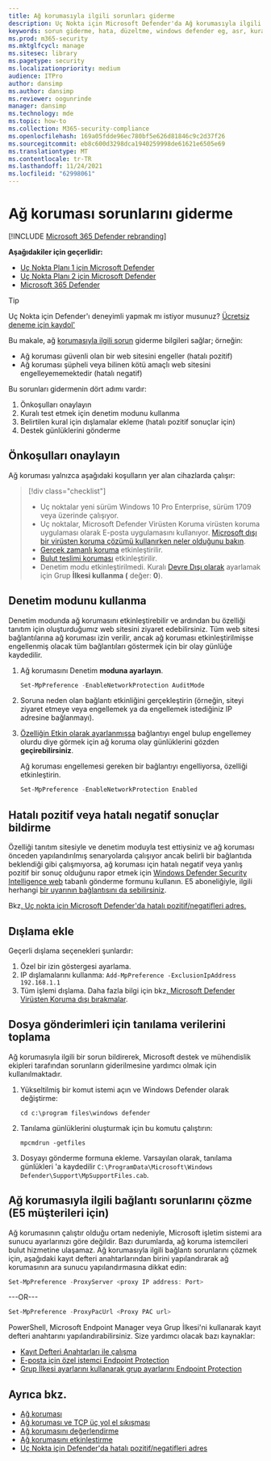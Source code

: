 ```yaml
---
title: Ağ korumasıyla ilgili sorunları giderme
description: Uç Nokta için Microsoft Defender'da Ağ korumasıyla ilgili sorunları gidermek için kaynaklar ve örnek kod.
keywords: sorun giderme, hata, düzeltme, windows defender eg, asr, kurallar, hips, sorun giderme, denetim, dışlama, yanlış pozitif, bozuk, engelleme, Uç Nokta için Microsoft Defender
ms.prod: m365-security
ms.mktglfcycl: manage
ms.sitesec: library
ms.pagetype: security
ms.localizationpriority: medium
audience: ITPro
author: dansimp
ms.author: dansimp
ms.reviewer: oogunrinde
manager: dansimp
ms.technology: mde
ms.topic: how-to
ms.collection: M365-security-compliance
ms.openlocfilehash: 169a05fdde96ec780bf5e626d81846c9c2d37f26
ms.sourcegitcommit: eb8c600d3298dca1940259998de61621e6505e69
ms.translationtype: MT
ms.contentlocale: tr-TR
ms.lasthandoff: 11/24/2021
ms.locfileid: "62998061"
---
```

# <a name="troubleshoot-network-protection"></a>Ağ koruması sorunlarını giderme

[!INCLUDE [Microsoft 365 Defender rebranding](../../includes/microsoft-defender.md)]

**Aşağıdakiler için geçerlidir:**
- [Uç Nokta Planı 1 için Microsoft Defender](https://go.microsoft.com/fwlink/p/?linkid=2154037)
- [Uç Nokta Planı 2 için Microsoft Defender](https://go.microsoft.com/fwlink/p/?linkid=2154037)
- [Microsoft 365 Defender](https://go.microsoft.com/fwlink/?linkid=2118804)

> [!TIP]
> Uç Nokta için Defender'ı deneyimli yapmak mı istiyor musunuz? [Ücretsiz deneme için kaydol'](https://signup.microsoft.com/create-account/signup?products=7f379fee-c4f9-4278-b0a1-e4c8c2fcdf7e&ru=https://aka.ms/MDEp2OpenTrial?ocid=docs-wdatp-pullalerts-abovefoldlink)

Bu makale, ağ [korumasıyla ilgili sorun](network-protection.md) giderme bilgileri sağlar; örneğin:

- Ağ koruması güvenli olan bir web sitesini engeller (hatalı pozitif)
- Ağ koruması şüpheli veya bilinen kötü amaçlı web sitesini engelleyememektedir (hatalı negatif)

Bu sorunları gidermenin dört adımı vardır:

1. Önkoşulları onaylayın
2. Kuralı test etmek için denetim modunu kullanma
3. Belirtilen kural için dışlamalar ekleme (hatalı pozitif sonuçlar için)
4. Destek günlüklerini gönderme

## <a name="confirm-prerequisites"></a>Önkoşulları onaylayın

Ağ koruması yalnızca aşağıdaki koşulların yer alan cihazlarda çalışır:

> [!div class="checklist"]
>
> - Uç noktalar yeni sürüm Windows 10 Pro Enterprise, sürüm 1709 veya üzerinde çalışıyor.
> - Uç noktalar, Microsoft Defender Virüsten Koruma virüsten koruma uygulaması olarak E-posta uygulamasını kullanıyor. [Microsoft dışı bir virüsten koruma çözümü kullanırken neler olduğunu bakın](/windows/security/threat-protection/microsoft-defender-antivirus/microsoft-defender-antivirus-compatibility).
> - [Gerçek zamanlı koruma](/windows/security/threat-protection/microsoft-defender-antivirus/configure-real-time-protection-microsoft-defender-antivirus) etkinleştirilir.
> - [Bulut teslimi koruması](/windows/security/threat-protection/microsoft-defender-antivirus/enable-cloud-protection-microsoft-defender-antivirus) etkinleştirilir.
> - Denetim modu etkinleştirilmedi. Kuralı [Devre Dışı olarak](enable-network-protection.md#group-policy) ayarlamak için Grup **İlkesi kullanma (** değer: **0**).

## <a name="use-audit-mode"></a>Denetim modunu kullanma

Denetim modunda ağ korumasını etkinleştirebilir ve ardından bu özelliği tanıtım için oluşturduğumız web sitesini ziyaret edebilirsiniz. Tüm web sitesi bağlantılarına ağ koruması izin verilir, ancak ağ koruması etkinleştirilmişse engellenmiş olacak tüm bağlantıları göstermek için bir olay günlüğe kaydedilir.

1. Ağ korumasını Denetim **moduna ayarlayın**.

   ```PowerShell
   Set-MpPreference -EnableNetworkProtection AuditMode
   ```

2. Soruna neden olan bağlantı etkinliğini gerçekleştirin (örneğin, siteyi ziyaret etmeye veya engellemek ya da engellemek istediğiniz IP adresine bağlanmayı).

3. [Özelliğin Etkin olarak ayarlanmışsa](network-protection.md#review-network-protection-events-in-windows-event-viewer) bağlantıyı engel bulup engellemey olurdu diye görmek için ağ koruma olay günlüklerini gözden **geçirebilirsiniz**.

   Ağ koruması engellemesi gereken bir bağlantıyı engelliyorsa, özelliği etkinleştirin.

   ```PowerShell
   Set-MpPreference -EnableNetworkProtection Enabled
   ```

## <a name="report-a-false-positive-or-false-negative"></a>Hatalı pozitif veya hatalı negatif sonuçlar bildirme

Özelliği tanıtım sitesiyle ve denetim moduyla test ettiysiniz ve ağ koruması önceden yapılandırılmış senaryolarda çalışıyor ancak belirli bir bağlantıda beklendiği gibi çalışmıyorsa, ağ koruması için hatalı negatif veya yanlış pozitif bir sonuç olduğunu rapor etmek için [Windows Defender Security Intelligence web](https://www.microsoft.com/wdsi/filesubmission) tabanlı gönderme formunu kullanın. E5 aboneliğiyle, ilgili herhangi [bir uyarının bağlantısını da sebilirsiniz](alerts-queue.md).

Bkz[. Uç nokta için Microsoft Defender'da hatalı pozitif/negatifleri adres.](defender-endpoint-false-positives-negatives.md)

## <a name="add-exclusions"></a>Dışlama ekle
Geçerli dışlama seçenekleri şunlardır:

1.  Özel bir izin göstergesi ayarlama.
2.  IP dışlamalarını kullanma: `Add-MpPreference -ExclusionIpAddress 192.168.1.1`
3.  Tüm işlemi dışlama. Daha fazla bilgi için bkz[. Microsoft Defender Virüsten Koruma dışı bırakmalar](configure-exclusions-microsoft-defender-antivirus.md). 


## <a name="collect-diagnostic-data-for-file-submissions"></a>Dosya gönderimleri için tanılama verilerini toplama

Ağ korumasıyla ilgili bir sorun bildirerek, Microsoft destek ve mühendislik ekipleri tarafından sorunların giderilmesine yardımcı olmak için kullanılmaktadır.

1. Yükseltilmiş bir komut istemi açın ve Windows Defender olarak değiştirme:

   ```console
   cd c:\program files\windows defender
   ```

2. Tanılama günlüklerini oluşturmak için bu komutu çalıştırın:

   ```console
   mpcmdrun -getfiles
   ```

3. Dosyayı gönderme formuna ekleme. Varsayılan olarak, tanılama günlükleri 'a kaydedilir `C:\ProgramData\Microsoft\Windows Defender\Support\MpSupportFiles.cab`.

## <a name="resolve-connectivity-issues-with-network-protection-for-e5-customers"></a>Ağ korumasıyla ilgili bağlantı sorunlarını çözme (E5 müşterileri için)

Ağ korumasının çalıştır olduğu ortam nedeniyle, Microsoft işletim sistemi ara sunucu ayarlarınızı göre değildir. Bazı durumlarda, ağ koruma istemcileri bulut hizmetine ulaşamaz. Ağ korumasıyla ilgili bağlantı sorunlarını çözmek için, aşağıdaki kayıt defteri anahtarlarından birini yapılandırarak ağ korumasının ara sunucu yapılandırmasına dikkat edin:

```powershell
Set-MpPreference -ProxyServer <proxy IP address: Port>
```

---OR---

```powershell
Set-MpPreference -ProxyPacUrl <Proxy PAC url>
```

PowerShell, Microsoft Endpoint Manager veya Grup İlkesi'ni kullanarak kayıt defteri anahtarını yapılandırabilirsiniz. Size yardımcı olacak bazı kaynaklar:

- [Kayıt Defteri Anahtarları ile çalışma](/powershell/scripting/samples/working-with-registry-keys)
- [E-posta için özel istemci Endpoint Protection](/mem/configmgr/protect/deploy-use/endpoint-protection-configure-client)
- [Grup İlkesi ayarlarını kullanarak grup ayarlarını Endpoint Protection](/mem/configmgr/protect/deploy-use/endpoint-protection-group-policies)

## <a name="see-also"></a>Ayrıca bkz.

- [Ağ koruması](network-protection.md)
- [Ağ koruması ve TCP üç yol el sıkışması](network-protection.md#network-protection-and-the-tcp-three-way-handshake)
- [Ağ korumasını değerlendirme](evaluate-network-protection.md)
- [Ağ korumasını etkinleştirme](enable-network-protection.md)
- [Uç Nokta için Defender'da hatalı pozitif/negatifleri adres](defender-endpoint-false-positives-negatives.md)
